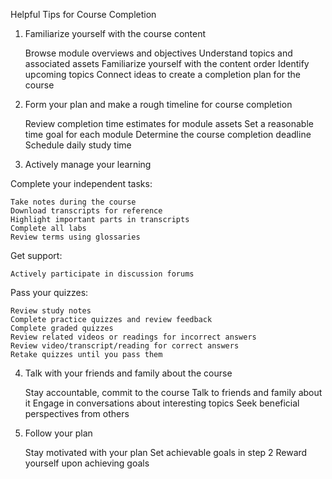 Helpful Tips for Course Completion
1. Familiarize yourself with the course content

    Browse module overviews and objectives
    Understand topics and associated assets
    Familiarize yourself with the content order
    Identify upcoming topics
    Connect ideas to create a completion plan for the course

2. Form your plan and make a rough timeline for course completion

    Review completion time estimates for module assets
    Set a reasonable time goal for each module
    Determine the course completion deadline
    Schedule daily study time

3. Actively manage your learning

Complete your independent tasks:

    Take notes during the course
    Download transcripts for reference
    Highlight important parts in transcripts
    Complete all labs
    Review terms using glossaries

Get support:

    Actively participate in discussion forums

Pass your quizzes:

    Review study notes
    Complete practice quizzes and review feedback
    Complete graded quizzes
    Review related videos or readings for incorrect answers
    Review video/transcript/reading for correct answers
    Retake quizzes until you pass them

4. Talk with your friends and family about the course

    Stay accountable, commit to the course
    Talk to friends and family about it
    Engage in conversations about interesting topics
    Seek beneficial perspectives from others

5. Follow your plan

    Stay motivated with your plan
    Set achievable goals in step 2
    Reward yourself upon achieving goals